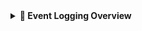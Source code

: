 <details>
<summary><strong>📘 Event Logging Overview</strong></summary>
<p>

---

### 🧾 Event Logging Form

This is the main data-entry interface where users define and track logging requirements for specific workloads. It captures mapping details required by the M-21-31 Executive Order.

| Field               | Description                                                                                      |
|--------------------|--------------------------------------------------------------------------------------------------|
| **CriticalityID**   | Mapping identifier based on log importance/urgency.                                              |
| **Function**        | Corresponds to M-21-31 logging functions as outlined in the official guidance.                   |
| **Category**        | Logical grouping of logging requirements.                                                        |
| **Sub-Category**    | Further refinement of the category to pinpoint scope.                                            |
| **Required Data**   | Defines the data required under M-21-31 or EO 14028.                                             |
| **Workload**        | Specifies which Microsoft service or technology is responsible for generating the log.          |
| **Table**           | The Log Analytics Workspace table where the data is collected.                                   |
| **Schema**          | Structure of the expected data within the selected table.                                        |
| **Schema Value**    | The specific log field to be validated.                                                          |
| **IsCollected**     | Indicates if the table is actively being ingested (validated through Table Management view).     |
| **Event Validated** | Confirmed via the Event Queries tab and Microsoft Sentinel Workbook (if applicable).             |

![Event Logging Form](https://github.com/Cyberlorians/M-21-31/blob/main/Images/m2131powerapp1.png)

---

### 📖 Reference View & Notes

This view replicates the main form’s data but includes:

- **Reference Content**: How-to instructions and contextual metadata for each workload  
- **History Section**: Notes, comments, emails, or supporting artifacts

![Reference View](https://github.com/Cyberlorians/M-21-31/blob/main/Images/m2131powerapp2.png)

---

### 📈 Table Implementation Status

Tracks whether event tables have been implemented and aligned with retention standards.

| Field                    | Description                                                                                  |
|--------------------------|----------------------------------------------------------------------------------------------|
| **Table**                | Table name in Log Analytics Workspace                                                        |
| **Table Implementation** | Updated dynamically based on selections in Workload & Table Management                       |
| **Implementation Date**  | Auto-populated upon table confirmation                                                       |
| **In Use**               | Toggle to indicate whether this table is actively used                                       |
| **Connected**            | Reflects current linkage status between workload and table                                   |
| **12 Month Retention**   | Optional selection for retention verification                                                |
| **18 Month Retention**   | Optional selection for extended retention compliance                                         |

![Table Implementation Status](https://github.com/Cyberlorians/M-21-31/blob/main/Images/m2131powerapp3.png)

---

### 🗄️ Storage Configuration

Click **"+New Storage Location"** to specify your log collection destinations (e.g., hot or cold storage). This supports visibility into log flow and physical storage compliance.

![Add Storage Location](https://github.com/Cyberlorians/M-21-31/blob/main/Images/m2131powerapp4.png)

Once added, the locations will appear in the interface. **Manual updates are required** to reflect current compliance standing.

![Storage Location View](https://github.com/Cyberlorians/M-21-31/blob/main/Images/m2131powerapp5.png)

---

### 🧪 Event Queries Tab

The **Event Queries** tab provides the actual KQL used for validation. Once confirmed through Sentinel or manual review, toggle **Event Validated** to "Yes".

![Event Queries](https://github.com/Cyberlorians/M-21-31/blob/main/Images/m2131powerapp6.png)

</p>
</details>
